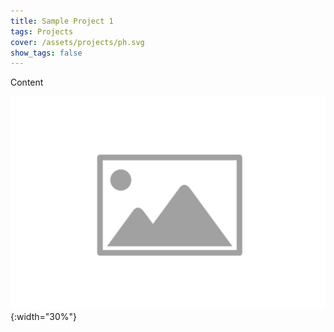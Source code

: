 ```yaml
---
title: Sample Project 1
tags: Projects
cover: /assets/projects/ph.svg
show_tags: false
---
```


Content

<!--more-->

![Image](/assets/projects/ph.svg){:width="30%"}